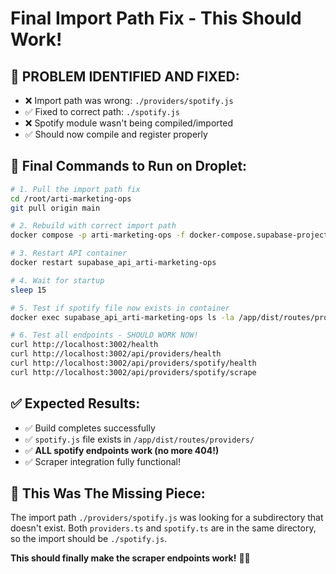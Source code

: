 # Final Import Path Fix - This Should Work!

## 🎯 **PROBLEM IDENTIFIED AND FIXED:**
- ❌ Import path was wrong: `./providers/spotify.js` 
- ✅ Fixed to correct path: `./spotify.js`
- ❌ Spotify module wasn't being compiled/imported
- ✅ Should now compile and register properly

## 🚀 **Final Commands to Run on Droplet:**

```bash
# 1. Pull the import path fix
cd /root/arti-marketing-ops
git pull origin main

# 2. Rebuild with correct import path
docker compose -p arti-marketing-ops -f docker-compose.supabase-project.yml build --no-cache api

# 3. Restart API container
docker restart supabase_api_arti-marketing-ops

# 4. Wait for startup
sleep 15

# 5. Test if spotify file now exists in container
docker exec supabase_api_arti-marketing-ops ls -la /app/dist/routes/providers/spotify.js

# 6. Test all endpoints - SHOULD WORK NOW!
curl http://localhost:3002/health
curl http://localhost:3002/api/providers/health  
curl http://localhost:3002/api/providers/spotify/health
curl http://localhost:3002/api/providers/spotify/scrape
```

## ✅ **Expected Results:**
- ✅ Build completes successfully
- ✅ `spotify.js` file exists in `/app/dist/routes/providers/`
- ✅ **ALL spotify endpoints work (no more 404!)**
- ✅ Scraper integration fully functional!

## 🎯 **This Was The Missing Piece:**
The import path `./providers/spotify.js` was looking for a subdirectory that doesn't exist. Both `providers.ts` and `spotify.ts` are in the same directory, so the import should be `./spotify.js`.

**This should finally make the scraper endpoints work!** 🎵🔧

